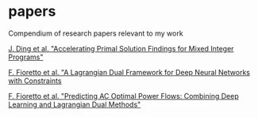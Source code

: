# papers
Compendium of research papers relevant to my work

[J. Ding et al. "Accelerating Primal Solution Findings for Mixed Integer Programs"](1906.09575.pdf)

[F. Fioretto et al. "A Lagrangian Dual Framework for Deep Neural Networks with Constraints](2001.09394.pdf)

[F. Fioretto et al. "Predicting AC Optimal Power Flows: Combining Deep Learning and Lagrangian Dual Methods"](aaai20.pdf)